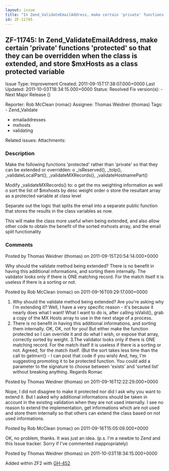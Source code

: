 ```yaml
---
layout: issue
title: "In Zend_ValidateEmailAddress, make certain 'private' functions 'protected' so that they can be overridden when the class is extended, and store $mxHosts as a class protected variable"
id: ZF-11745
---
```


ZF-11745: In Zend\_ValidateEmailAddress, make certain 'private' functions 'protected' so that they can be overridden when the class is extended, and store $mxHosts as a class protected variable
-------------------------------------------------------------------------------------------------------------------------------------------------------------------------------------------------

 Issue Type: Improvement Created: 2011-09-15T17:38:07.000+0000 Last Updated: 2011-10-03T18:34:15.000+0000 Status: Resolved Fix version(s): - Next Major Release ()
 
 Reporter:  Rob McClean (romac)  Assignee:  Thomas Weidner (thomas)  Tags: - Zend\_Validate
- emailaddresses
- mxhosts
- validating
 
 Related issues: 
 Attachments: 
### Description

Make the following functions 'protected' rather than 'private' so that they can be extended or overridden: o \_isReserved(), \_toIp(), \_validateLocalPart(), \_validateMXRecords(), \_validateHostnamePart()

Modify \_validateMXRecords() to: o get the mx weighting information as well o sort the list of $mxhosts by desc weight order o store the resultant array as a protected variable at class level

Separate out the logic that splits the email into a separate public function that stores the results in the class variables as now.

This will make the class more useful when being extended, and also allow other code to obtain the benefit of the sorted mxhosts array, and the email split functionality

 

 

### Comments

Posted by Thomas Weidner (thomas) on 2011-09-15T20:54:14.000+0000

Why should the validate method being extended? There is no benefit in having this additional informations, and sorting them internally. The validator looks only if there is ONE matching record. For the match itself it is useless if there is a sorting or not.

 

 

Posted by Rob McClean (romac) on 2011-09-16T09:29:17.000+0000

1. Why should the validate method being extended? Are you're asking why I'm extending it? Well, I have a very specific reason - it's because it nearly does what I want! What I want to do is, after calling isValid(), grab a copy of the MX Hosts array to use in the next stage of a process.
2. There is no benefit in having this additional informations, and sorting them internally. OK, OK, not for you! But either make the function protected so I can override it and do what I wish, or expose that array, correctly sorted by weight. 3.The validator looks only if there is ONE matching record. For the match itself it is useless if there is a sorting or not. Agreed, for the match itself. (But the sort takes less time than the call to getmxrr() - I can post that code if you wish) And, hey, I'm suggesting promoting it to be protected function. You could add a parameter to the signature to choose between 'exists' and 'sorted list' without breaking anything. Regards Romac
 


 

Posted by Thomas Weidner (thomas) on 2011-09-16T12:22:29.000+0000

Nope, I did not disagree to make it protected nor did I ask why you want to extend it. But I asked why additional informations should be taken in account in the existing validation when they are not used internally. I see no reason to extend the implementation, get informations which are not used and store them internally so that others can extend the class based on not used informations.

 

 

Posted by Rob McClean (romac) on 2011-09-16T15:05:09.000+0000

OK, no problem, thanks. It was just an idea. (p.s. I'm a newbie to Zend and this Issue tracker. Sorry if I've commented inappropriately)

 

 

Posted by Thomas Weidner (thomas) on 2011-10-03T18:34:15.000+0000

Added within ZF2 with [GH-452](https://github.com/zendframework/zf2/pull/452)

 

 
